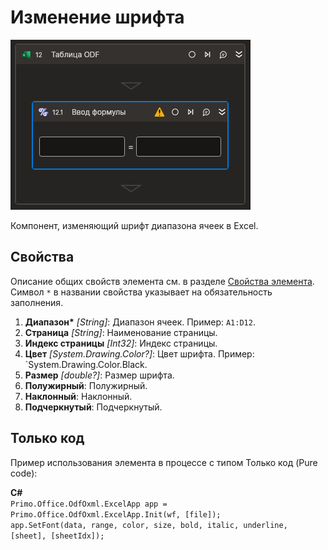 # Изменение шрифта

![](../../../../resources/activities/basic/odf/table/cropped-writeformula-fixed.png)

Компонент, изменяющий шрифт диапазона ячеек в Excel.

## Свойства

Описание общих свойств элемента см. в разделе [Свойства элемента](https://docs.primo-rpa.ru/primo-rpa/primo-studio/process/elements#svoistva-elementa).\
Символ `*` в названии свойства указывает на обязательность заполнения.

1. **Диапазон\*** *[String]*: Диапазон ячеек. Пример: `A1:D12`.
2. **Страница** *[String]*: Наименование страницы.
3. **Индекс страницы** *[Int32]*: Индекс страницы.
4. **Цвет** *[System.Drawing.Color?]*: Цвет шрифта. Пример: `System.Drawing.Color.Black.
5. **Размер** *[double?]*: Размер шрифта.
6. **Полужирный**: Полужирный.
7. **Наклонный**: Наклонный.
8. **Подчеркнутый**: Подчеркнутый.

## Только код
Пример использования элемента в процессе с типом Только код (Pure code):  

**C#**  
`Primo.Office.OdfOxml.ExcelApp app = Primo.Office.OdfOxml.ExcelApp.Init(wf, [file]);`    
`app.SetFont(data, range, color, size, bold, italic, underline, [sheet], [sheetIdx]);`
